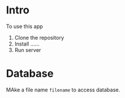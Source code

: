 # Intro

To use this app

1. Clone the repository
2. Install ......
3. Run server

# Database

MAke a file name ` filename ` to access database.
